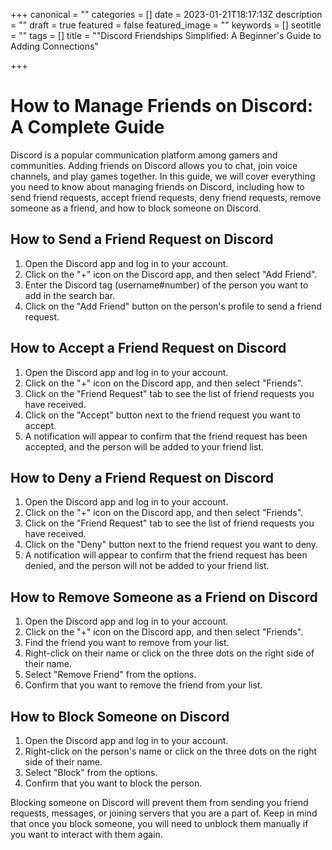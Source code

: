 +++
canonical = ""
categories = []
date = 2023-01-21T18:17:13Z
description = ""
draft = true
featured = false
featured_image = ""
keywords = []
seotitle = ""
tags = []
title = "\"Discord Friendships Simplified: A Beginner's Guide to Adding Connections"

+++
# How to Manage Friends on Discord: A Complete Guide

Discord is a popular communication platform among gamers and communities. Adding friends on Discord allows you to chat, join voice channels, and play games together. In this guide, we will cover everything you need to know about managing friends on Discord, including how to send friend requests, accept friend requests, deny friend requests, remove someone as a friend, and how to block someone on Discord.

## How to Send a Friend Request on Discord

1. Open the Discord app and log in to your account.
2. Click on the "+" icon on the Discord app, and then select "Add Friend".
3. Enter the Discord tag (username#number) of the person you want to add in the search bar.
4. Click on the "Add Friend" button on the person's profile to send a friend request.

## How to Accept a Friend Request on Discord

1. Open the Discord app and log in to your account.
2. Click on the "+" icon on the Discord app, and then select "Friends".
3. Click on the "Friend Request" tab to see the list of friend requests you have received.
4. Click on the "Accept" button next to the friend request you want to accept.
5. A notification will appear to confirm that the friend request has been accepted, and the person will be added to your friend list.

## How to Deny a Friend Request on Discord

1. Open the Discord app and log in to your account.
2. Click on the "+" icon on the Discord app, and then select "Friends".
3. Click on the "Friend Request" tab to see the list of friend requests you have received.
4. Click on the "Deny" button next to the friend request you want to deny.
5.  A notification will appear to confirm that the friend request has been denied, and the person will not be added to your friend list.

## How to Remove Someone as a Friend on Discord
1. Open the Discord app and log in to your account.
2. Click on the "+" icon on the Discord app, and then select "Friends".
3. Find the friend you want to remove from your list.
4. Right-click on their name or click on the three dots on the right side of their name.
5. Select "Remove Friend" from the options.
6. Confirm that you want to remove the friend from your list.

## How to Block Someone on Discord
1. Open the Discord app and log in to your account.
2. Right-click on the person's name or click on the three dots on the right side of their name.
3. Select "Block" from the options.
4. Confirm that you want to block the person.

Blocking someone on Discord will prevent them from sending you friend requests, messages, or joining servers that you are a part of. Keep in mind that once you block someone, you will need to unblock them manually if you want to interact with them again.